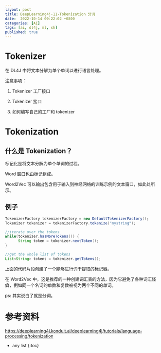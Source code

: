 ```yaml
---
layout: post
title: DeepLearning4j-11-Tokenization 分词
date:  2022-10-14 09:22:02 +0800  
categories: [AI]
tags: [ai, dl4j, ml, sh]
published: true
---
```


# Tokenizer

在 DL4J 中将文本分解为单个单词以进行语言处理。

注意事项： 

1. Tokenizer 工厂接口 

2. Tokenizer 接口

3. 如何编写自己的工厂和 tokenizer

# Tokenization

## 什么是 Tokenization？

标记化是将文本分解为单个单词的过程。 

Word 窗口也由标记组成。 

Word2Vec 可以输出包含用于输入到神经网络的训练示例的文本窗口，如此处所示。

## 例子

```java
TokenizerFactory tokenizerFactory = new DefaultTokenizerFactory();
Tokenizer tokenizer = tokenizerFactory.tokenize("mystring");

//iterate over the tokens
while(tokenizer.hasMoreTokens()) {
      String token = tokenizer.nextToken();
}

//get the whole list of tokens
List<String> tokens = tokenizer.getTokens();
```

上面的代码片段创建了一个能够进行词干提取的标记器。

在 Word2Vec 中，这是推荐的一种创建词汇表的方法，因为它避免了各种词汇怪癖，例如同一个名词的单数和复数被视为两个不同的单词。

ps: 其实说白了就是分词。

# 参考资料

https://deeplearning4j.konduit.ai/deeplearning4j/tutorials/language-processing/tokenization

* any list
{:toc}